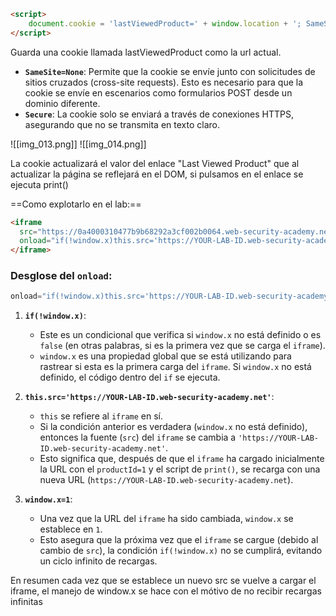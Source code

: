 ```html
<script>
    document.cookie = 'lastViewedProduct=' + window.location + '; SameSite=None; Secure'
</script>
```

Guarda una cookie llamada lastViewedProduct como la url actual.

- **`SameSite=None`**: Permite que la cookie se envíe junto con solicitudes de sitios cruzados (cross-site requests). Esto es necesario para que la cookie se envíe en escenarios como formularios POST desde un dominio diferente.
- **`Secure`**: La cookie solo se enviará a través de conexiones HTTPS, asegurando que no se transmita en texto claro.

![[img_013.png]]
![[img_014.png]]

La cookie actualizará el valor del enlace "Last Viewed Product" que al actualizar la página se reflejará en el DOM, si pulsamos en el enlace se ejecuta print()

==Como explotarlo en el lab:==

```html
<iframe 
  src="https://0a4000310477b9b68292a3cf002b0064.web-security-academy.net/product?productId=1&'><script>print()</script>" 
  onload="if(!window.x)this.src='https://YOUR-LAB-ID.web-security-academy.net';window.x=1;">
</iframe>
```

### Desglose del `onload`:

```javascript
onload="if(!window.x)this.src='https://YOUR-LAB-ID.web-security-academy.net';window.x=1;"
```

1. **`if(!window.x)`**:
   - Este es un condicional que verifica si `window.x` no está definido o es `false` (en otras palabras, si es la primera vez que se carga el `iframe`).
   - `window.x` es una propiedad global que se está utilizando para rastrear si esta es la primera carga del `iframe`. Si `window.x` no está definido, el código dentro del `if` se ejecuta.

2. **`this.src='https://YOUR-LAB-ID.web-security-academy.net'`**:
   - `this` se refiere al `iframe` en sí.
   - Si la condición anterior es verdadera (`window.x` no está definido), entonces la fuente (`src`) del `iframe` se cambia a `'https://YOUR-LAB-ID.web-security-academy.net'`.
   - Esto significa que, después de que el `iframe` ha cargado inicialmente la URL con el `productId=1` y el script de `print()`, se recarga con una nueva URL (`https://YOUR-LAB-ID.web-security-academy.net`).

3. **`window.x=1`**:
   - Una vez que la URL del `iframe` ha sido cambiada, `window.x` se establece en `1`.
   - Esto asegura que la próxima vez que el `iframe` se cargue (debido al cambio de `src`), la condición `if(!window.x)` no se cumplirá, evitando un ciclo infinito de recargas.

En resumen cada vez que se establece un nuevo src se vuelve a cargar el iframe, el manejo de window.x se hace con el mótivo de no recibir recargas infinitas



